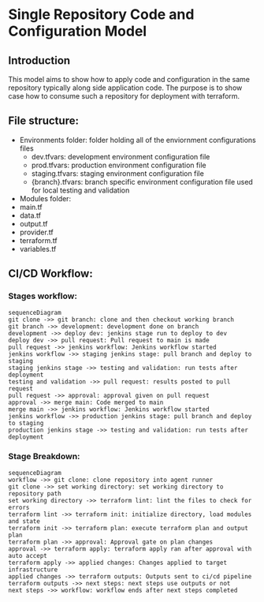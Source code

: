 # Single Repository Code and Configuration Model
## Introduction
This model aims to show how to apply code and configuration in the same repository typically along side application code.
The purpose is to show case how to consume such a repository for deployment with terraform.

## File structure:
* Environments folder: folder holding all of the enviornment configurations files
    * dev.tfvars: development environment configuration file
    * prod.tfvars: production environment configuration file
    * staging.tfvars: staging environment configuration file
    * {branch}.tfvars: branch specific environment configuration file used for local testing and validation
* Modules folder:
* main.tf
* data.tf
* output.tf
* provider.tf
* terraform.tf
* variables.tf

## CI/CD Workflow:
### Stages workflow:
``` mermaid
sequenceDiagram
git clone ->> git branch: clone and then checkout working branch
git branch ->> development: development done on branch
development ->> deploy dev: jenkins stage run to deploy to dev
deploy dev ->> pull request: Pull request to main is made
pull request ->> jenkins workflow: Jenkins workflow started
jenkins workflow ->> staging jenkins stage: pull branch and deploy to staging
staging jenkins stage ->> testing and validation: run tests after deployment
testing and validation ->> pull request: results posted to pull request
pull request ->> approval: approval given on pull request
approval ->> merge main: Code merged to main
merge main ->> jenkins workflow: Jenkins workflow started
jenkins workflow ->> production jenkins stage: pull branch and deploy to staging
production jenkins stage ->> testing and validation: run tests after deployment
```
### Stage Breakdown:
``` mermaid
sequenceDiagram
workflow ->> git clone: clone repository into agent runner
git clone ->> set working directory: set working directory to repository path
set working directory ->> terraform lint: lint the files to check for errors
terraform lint ->> terraform init: initialize directory, load modules and state
terraform init ->> terraform plan: execute terraform plan and output plan
terraform plan ->> approval: Approval gate on plan changes
approval ->> terraform apply: terraform apply ran after approval with auto accept
terraform apply ->> applied changes: Changes applied to target infrastructure
applied changes ->> terraform outputs: Outputs sent to ci/cd pipeline
terraform outputs ->> next steps: next steps use outputs or not
next steps ->> workflow: workflow ends after next steps completed
```